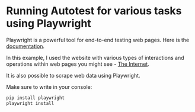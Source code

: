 # Running Autotest for various tasks using Playwright

Playwright is a powerful tool for end-to-end testing web pages. Here is the [documentation](https://playwright.dev/python/docs/api/class-playwright).

In this example, I used the website with various types of interactions and operations within web pages you might see - [The Internet](https://the-internet.herokuapp.com/).

It is also possible to scrape web data using Playwright.

Make sure to write in your console:

```bash
pip install playwright
playwright install
